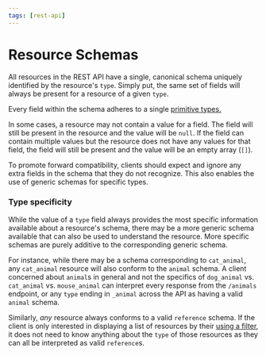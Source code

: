 ```yaml
---
tags: [rest-api]
---
```


# Resource Schemas

All resources in the REST API have a single, canonical schema uniquely identified by the resource's `type`. Simply put, the same set of fields will always be present for a resource of a given `type`.

Every field within the schema adheres to a single [primitive types.](../../docs/REST-API/06-Types.md)

In some cases, a resource may not contain a value for a field. The field will still be present in the resource and the value will be `null`. If the field can contain multiple values but the resource does not have any values for that field, the field will still be present and the value will be an empty array (`[]`).

To promote forward compatibility, clients should expect and ignore any extra fields in the schema that they do not recognize. This also enables the use of generic schemas for specific types.

### Type specificity

While the value of a `type` field always provides the most specific information available about a resource's schema, there may be a more generic schema available that can also be used to understand the resource. More specific schemas are purely additive to the corresponding generic schema.

For instance, while there may be a schema corresponding to `cat_animal`, any `cat_animal` resource will also conform to the `animal` schema. A client concerned about `animal`s in general and not the specifics of `dog_animal` vs. `cat_animal` vs. `mouse_animal` can interpret every response from the `/animals` endpoint, or any `type` ending in `_animal` across the API as having a valid `animal` schema.

Similarly, *any* resource always conforms to a valid `reference` schema. If the client is only interested in displaying a list of resources by their [using a filter](../../docs/REST-API/11-References.md#summary), it does not need to know anything about the `type` of those resources as they can all be interpreted as valid `reference`s.
